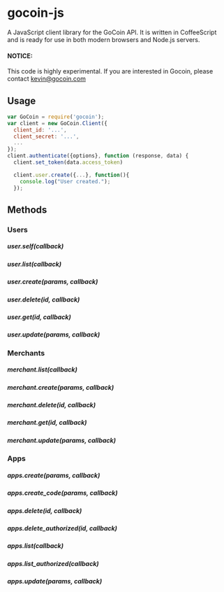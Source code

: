 gocoin-js
===========

A JavaScript client library for the GoCoin API. It is written in CoffeeScript
and is ready for use in both modern browsers and Node.js servers.

#### NOTICE:
This code is highly experimental. If you are interested in Gocoin, please contact kevin@gocoin.com

## Usage

```js
var GoCoin = require('gocoin');
var client = new GoCoin.Client({
  client_id: '...',
  client_secret: '...',
  ...
});
client.authenticate({options}, function (response, data) {
  client.set_token(data.access_token)

  client.user.create({...}, function(){
    console.log("User created.");
  });
```

## Methods

### Users

##### user.self(callback)
##### user.list(callback)
##### user.create(params, callback)
##### user.delete(id, callback)
##### user.get(id, callback)
##### user.update(params, callback)


### Merchants

##### merchant.list(callback)
##### merchant.create(params, callback)
##### merchant.delete(id, callback)
##### merchant.get(id, callback)
##### merchant.update(params, callback)


### Apps

##### apps.create(params, callback)
##### apps.create_code(params, callback)
##### apps.delete(id, callback)
##### apps.delete_authorized(id, callback)
##### apps.list(callback)
##### apps.list_authorized(callback)
##### apps.update(params, callback)